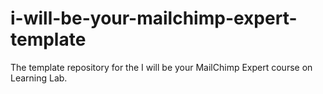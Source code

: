 # i-will-be-your-mailchimp-expert-template
The template repository for the I will be your MailChimp Expert course on Learning Lab.
